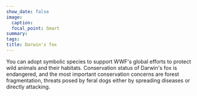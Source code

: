 ```yaml
---
show_date: false
image:
  caption: 
  focal_point: Smart
summary: 
tags:
title: Darwin's fox
---
```


You can adopt symbolic species to support WWF's global efforts to protect wild animals and their habitats. Conservation status  of Darwin's fox is endangered, and the most important conservation concerns are forest fragmentation, threats posed by feral dogs either by spreading diseases or directly attacking.

